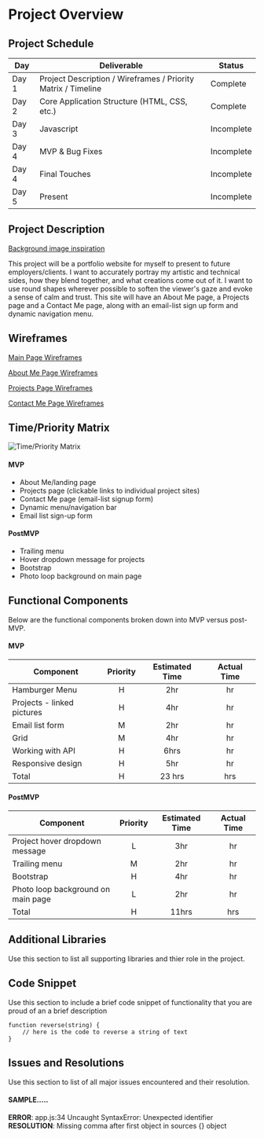 # Project Overview

## Project Schedule

|  Day | Deliverable | Status
|---|---| ---|
|Day 1| Project Description / Wireframes / Priority Matrix / Timeline | Complete
|Day 2| Core Application Structure (HTML, CSS, etc.) | Complete
|Day 3| Javascript | Incomplete
|Day 4| MVP & Bug Fixes | Incomplete
|Day 4| Final Touches | Incomplete
|Day 5| Present | Incomplete


## Project Description

[Background image inspiration](https://codepen.io/collinstheuncoder/pen/YpvOpw)

This project will be a portfolio website for myself to present to future employers/clients. I want to accurately portray my artistic and technical sides, how they blend together, and what creations come out of it. I want to use round shapes wherever possible to soften the viewer's gaze and evoke a sense of calm and trust. This site will have an About Me page, a Projects page and a Contact Me page, along with an email-list sign up form and dynamic navigation menu.

## Wireframes

[Main Page Wireframes](https://i.imgur.com/iVcwyjb.jpg)

[About Me Page Wireframes](https://i.imgur.com/L4T2Z3o.jpg)

[Projects Page Wireframes](https://i.imgur.com/oRewEeX.jpg)

[Contact Me Page Wireframes](https://i.imgur.com/OBvdosg.jpg)


## Time/Priority Matrix 

![Time/Priority Matrix](https://imgur.com/By6OwqF.jpg "Time/Priority Matrix")

#### MVP

- About Me/landing page
- Projects page (clickable links to individual project sites)
- Contact Me page (email-list signup form)
- Dynamic menu/navigation bar
- Email list sign-up form

#### PostMVP 

- Trailing menu
- Hover dropdown message for projects
- Bootstrap
- Photo loop background on main page

## Functional Components

Below are the functional components broken down into MVP versus post-MVP.

#### MVP
| Component | Priority | Estimated Time | Actual Time |
| --- | :---: |  :---: | :---: | 
| Hamburger Menu | H | 2hr | hr |
| Projects - linked pictures | H | 4hr | hr |
| Email list form | M | 2hr|  hr | 
| Grid | M | 4hr | hr|
| Working with API | H | 6hrs|  hr | 
| Responsive design | H | 5hr | hr | hr |
| Total | H | 23 hrs| hrs |

#### PostMVP
| Component | Priority | Estimated Time | Actual Time |
| --- | :---: |  :---: | :---: | 
| Project hover dropdown message | L | 3hr | hr | hr |
| Trailing menu | M | 2hr | hr |
| Bootstrap | H | 4hr | hr |
| Photo loop background on main page | L | 2hr | hr |
| Total | H | 11hrs| hrs |

## Additional Libraries
 Use this section to list all supporting libraries and thier role in the project. 

## Code Snippet

Use this section to include a brief code snippet of functionality that you are proud of an a brief description  

```
function reverse(string) {
	// here is the code to reverse a string of text
}
```

## Issues and Resolutions
 Use this section to list of all major issues encountered and their resolution.

#### SAMPLE.....
**ERROR**: app.js:34 Uncaught SyntaxError: Unexpected identifier                                
**RESOLUTION**: Missing comma after first object in sources {} object
